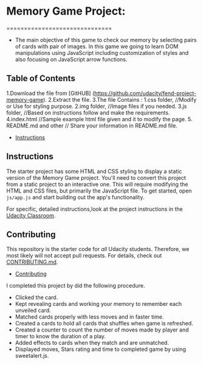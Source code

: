 # Memory Game Project:
==============================

 + The main objective of this game to check our memory by selecting pairs of cards with pair of images. In this game we going to learn DOM manipulations using JavaScript including customization of styles and also focusing on JavaScript arrow functions.


## Table of Contents

1.Download the file from [GitHUB]  (https://github.com/udacity/fend-project-memory-game).
2.Extract the file.
3.The file Contains :
  1.css folder, //Modify or Use for styling purpose.
  2.img folder, //Image files if you needed.
  3.js folder,  //Based on instructions follow and make the requirements.
4.index.html  //Sample example html file given and it to modify the page.
5. README.md and other // Share your information in README.md file.


* [Instructions](#instructions)



## Instructions

The starter project has some HTML and CSS styling to display a static version of the Memory Game project. You'll need to convert this project from a static project to an interactive one. This will require modifying the HTML and CSS files, but primarily the JavaScript file.
To get started, open `js/app.js` and start building out the app's functionality.




For specific, detailed instructions,look at the project instructions in the [Udacity Classroom](https://classroom.udacity.com/me).
## Contributing
This repository is the starter code for _all_ Udacity students. Therefore, we most likely will not accept pull requests.
For details, check out [CONTRIBUTING.md](CONTRIBUTING.md).
* [Contributing](#contributing)

I completed this project by did the following procedure.
 + Clicked the card.
 + Kept revealing cards and working your memory to remember each unveiled card.
 + Matched cards properly with less moves and in faster time.
 + Created a cards to hold all cards that shuffles when game is refreshed.
 + Created a counter to count the number of moves made by player and timer to know the duration of a play.
 + Added effects to cards when they match and are unmatched.
 + Displayed moves, Stars rating and time to completed game by using sweetalert.js.
